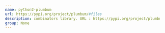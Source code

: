 ```yaml
---
name: python2-plumbum
url: https://pypi.org/project/plumbum/#files
description: combinators library. URL : https://pypi.org/project/plumbum/#files Groups : None
group: None
---
```

